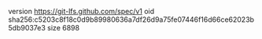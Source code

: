 version https://git-lfs.github.com/spec/v1
oid sha256:c5203c8f18c0d9b89980636a7df26d9a75fe07446f16d66ce62023b5db9037e3
size 6898
